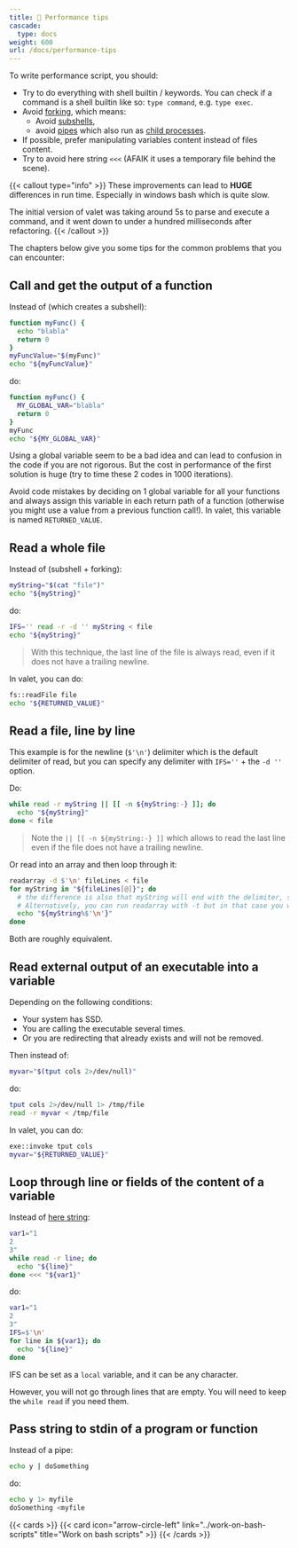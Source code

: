```yaml
---
title: 🐇 Performance tips
cascade:
  type: docs
weight: 600
url: /docs/performance-tips
---
```


To write performance script, you should:

- Try to do everything with shell builtin / keywords. You can check if a command is a shell builtin like so: `type command`, e.g. `type exec`.
- Avoid [forking](https://tldp.org/LDP/abs/html/internal.html#FORKREF), which means:
  - Avoid [subshells](https://tldp.org/LDP/abs/html/subshells.html),
  - avoid [pipes](https://tldp.org/LDP/abs/html/special-chars.html#PIPEREF) which also run as [child processes](https://tldp.org/LDP/abs/html/othertypesv.html#CHILDREF).
- If possible, prefer manipulating variables content instead of files content.
- Try to avoid here string `<<<` (AFAIK it uses a temporary file behind the scene).

{{< callout type="info" >}}
These improvements can lead to **HUGE** differences in run time. Especially in windows bash which is quite slow.

The initial version of valet was taking around 5s to parse and execute a command, and it went down to under a hundred milliseconds after refactoring.
{{< /callout >}}

The chapters below give you some tips for the common problems that you can encounter:

## Call and get the output of a function

Instead of (which creates a subshell):

```bash
function myFunc() {
  echo "blabla"
  return 0
}
myFuncValue="$(myFunc)"
echo "${myFuncValue}"
```

do:

```bash
function myFunc() {
  MY_GLOBAL_VAR="blabla"
  return 0
}
myFunc
echo "${MY_GLOBAL_VAR}"
```

Using a global variable seem to be a bad idea and can lead to confusion in the code if you are not rigorous. But the cost in performance of the first solution is huge (try to time these 2 codes in 1000 iterations).

Avoid code mistakes by deciding on 1 global variable for all your functions and always assign this variable in each return path of a function (otherwise you might use a value from a previous function call!). In valet, this variable is named `RETURNED_VALUE`.

## Read a whole file

Instead of (subshell + forking):

```bash
myString="$(cat "file")"
echo "${myString}"
```

do:

```bash
IFS='' read -r -d '' myString < file
echo "${myString}"
```

> With this technique, the last line of the file is always read, even if it does not have a trailing newline.

In valet, you can do:

```bash
fs::readFile file
echo "${RETURNED_VALUE}"
```

## Read a file, line by line

This example is for the newline (`$'\n'`) delimiter which is the default delimiter of read, but you can specify any delimiter with `IFS=''` + the `-d ''` option.

Do:

```bash
while read -r myString || [[ -n ${myString:-} ]]; do
  echo "${myString}"
done < file
```

> Note the `|| [[ -n ${myString:-} ]]` which allows to read the last line even if the file does not have a trailing newline.

Or read into an array and then loop through it:

```bash
readarray -d $'\n' fileLines < file
for myString in "${fileLines[@]}"; do
  # the difference is also that myString will end with the delimiter, so you might want to remove it
  # Alternatively, you can run readarray with -t but in that case you will not have an array element for empty lines
  echo "${myString%$'\n'}"
done
```

Both are roughly equivalent.

## Read external output of an executable into a variable

Depending on the following conditions:

- Your system has SSD.
- You are calling the executable several times.
- Or you are redirecting that already exists and will not be removed.

Then instead of:

```bash
myvar="$(tput cols 2>/dev/null)"
```

do:

```bash
tput cols 2>/dev/null 1> /tmp/file
read -r myvar < /tmp/file
```

In valet, you can do:

```bash
exe::invoke tput cols
myvar="${RETURNED_VALUE}"
```

## Loop through line or fields of the content of a variable

Instead of [here string](https://tldp.org/LDP/abs/html/x17837.html#HERESTRINGSREF):

```bash
var1="1
2
3"
while read -r line; do
  echo "${line}"
done <<< "${var1}"
```

do:

```bash
var1="1
2
3"
IFS=$'\n'
for line in ${var1}; do
  echo "${line}"
done
```

IFS can be set as a `local` variable, and it can be any character.

However, you will not go through lines that are empty. You will need to keep the `while read` if you need them.

## Pass string to stdin of a program or function

Instead of a pipe:

```bash
echo y | doSomething
```

do:

```bash
echo y 1> myfile
doSomething <myfile
```

{{< cards >}}
  {{< card icon="arrow-circle-left" link="../work-on-bash-scripts" title="Work on bash scripts" >}}
{{< /cards >}}
